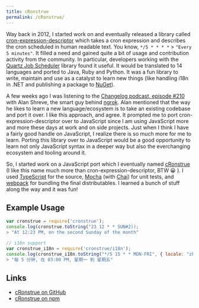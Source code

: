 ```yaml
---
title: cRonstrue
permalink: /cRonstrue/
---
```


Way back in 2012, I started work on and eventually released a library called [cron-expression-descriptor](https://github.com/bradymholt/cron-expression-descriptor) which takes a cron expression and describes the cron scheduled in human readable text. You know, `*/5 * * * *` > `"Every 5 minutes"`. It filled a need and gained quite a bit of usage and contribution activity from the community. In particular, developers working with the [Quartz Job Scheduler](http://www.quartz-scheduler.org/) library found it useful. It would be translated to 14 languages and ported to Java, Ruby and Python. It was a fun library to write, maintain and use as a catalyst to learn new things (like handling i18n in .NET and publishing a package to [NuGet](https://www.nuget.org/)).

A few weeks ago I was listening to the [Changelog podcast, episode #210](https://changelog.com/210/) with Alan Shreve, the smart guy behind [ngrok](https://ngrok.com/). Alan mentioned that the way he likes to learn a new language/ecosystem is to take an existing codebase and port it over. I like this approach, and agree. It prompted me to port cron-expression-descriptor over to JavaScript since I am using JavaScript more and more these days at work and on side projects. Just when I think I have a fairly good handle on JavaScript, I realize there is so much more for me to learn. Porting this library over to JavaScript would be a good opportunity to learn not only JavaScript syntax in a deeper way but also the everchanging ecosystem and tooling around it.

So, I started work on a JavaScript port which I eventually named [cRonstrue](https://github.com/bradymholt/cronstrue) (I like this name much more than cron-expression-descriptor, BTW 😀 ). I used [TypeScript](https://www.typescriptlang.org/) for the source, [Mocha](https://mochajs.org/) (with [Chai](http://chaijs.com/)) for unit tests, and [webpack](https://webpack.github.io/) for bundling the final distributables. I learned a bunch of stuff along the way and it was fun!

## Example Usage

```js
var cronstrue = require('cronstrue');
console.log(cronstrue.toString("23 12 * * SUN#2));
> "At 12:23 PM, on the second Sunday of the month"
```

```js
// i18n support
var cronstrue_i18n = require('cronstrue/i18n');
console.log(cronstrue_i18n.toString("*/5 15 * * MON-FRI", { locale: "zh_CN" }));
> "每 5 分钟, 在 03:00 PM, 星期一 到 星期五"
```

## Links

* [cRonstrue on GitHub](https://github.com/bradymholt/cronstrue)
* [cRonstrue on npm](https://www.npmjs.com/package/cronstrue)

